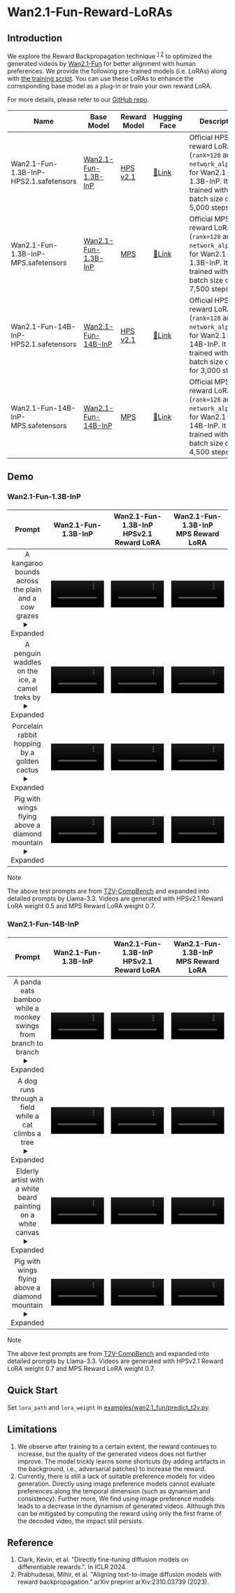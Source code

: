 # Wan2.1-Fun-Reward-LoRAs
## Introduction
We explore the Reward Backpropagation technique <sup>[1](#ref1) [2](#ref2)</sup> to optimized the generated videos by [Wan2.1-Fun](https://github.com/aigc-apps/VideoX-Fun) for better alignment with human preferences.
We provide the following pre-trained models (i.e. LoRAs) along with [the training script](https://github.com/aigc-apps/VideoX-Fun/blob/main/scripts/wan2.1_fun/train_reward_lora.py). You can use these LoRAs to enhance the corresponding base model as a plug-in or train your own reward LoRA.

For more details, please refer to our [GitHub repo](https://github.com/aigc-apps/VideoX-Fun).

| Name | Base Model | Reward Model | Hugging Face | Description |
|--|--|--|--|--|
| Wan2.1-Fun-1.3B-InP-HPS2.1.safetensors | [Wan2.1-Fun-1.3B-InP](https://huggingface.co/alibaba-pai/Wan2.1-Fun-1.3B-InP) | [HPS v2.1](https://github.com/tgxs002/HPSv2) | [🤗Link](https://huggingface.co/alibaba-pai/Wan2.1-Fun-Reward-LoRAs/resolve/main/Wan2.1-Fun-1.3B-InP-HPS2.1.safetensors) | Official HPS v2.1 reward LoRA (`rank=128` and `network_alpha=64`) for Wan2.1-Fun-1.3B-InP. It is trained with a batch size of 8 for 5,000 steps.|
| Wan2.1-Fun-1.3B-InP-MPS.safetensors | [Wan2.1-Fun-1.3B-InP](https://huggingface.co/alibaba-pai/Wan2.1-Fun-1.3B-InP) | [MPS](https://github.com/Kwai-Kolors/MPS) | [🤗Link](https://huggingface.co/alibaba-pai/Wan2.1-Fun-Reward-LoRAs/resolve/main/Wan2.1-Fun-1.3B-InP-MPS.safetensors) | Official MPS reward LoRA (`rank=128` and `network_alpha=64`) for Wan2.1-Fun-1.3B-InP. It is trained with a batch size of 8 for 7,500 steps.|
| Wan2.1-Fun-14B-InP-HPS2.1.safetensors | [Wan2.1-Fun-14B-InP](https://huggingface.co/alibaba-pai/Wan2.1-Fun-14B-InP) | [HPS v2.1](https://github.com/tgxs002/HPSv2) | [🤗Link](https://huggingface.co/alibaba-pai/Wan2.1-Fun-Reward-LoRAs/resolve/main/Wan2.1-Fun-14B-InP-HPS2.1.safetensors) | Official HPS v2.1 reward LoRA (`rank=128` and `network_alpha=64`) for Wan2.1-Fun-14B-InP. It is trained with a batch size of 32 for 3,000 steps.|
| Wan2.1-Fun-14B-InP-MPS.safetensors | [Wan2.1-Fun-14B-InP](https://huggingface.co/alibaba-pai/Wan2.1-Fun-14B-InP) | [MPS](https://github.com/Kwai-Kolors/MPS) | [🤗Link](https://huggingface.co/alibaba-pai/Wan2.1-Fun-Reward-LoRAs/resolve/main/Wan2.1-Fun-14B-InP-MPS.safetensors) | Official MPS reward LoRA (`rank=128` and `network_alpha=64`) for Wan2.1-Fun-14B-InP. It is trained with a batch size of 8 for 4,500 steps.|

## Demo
### Wan2.1-Fun-1.3B-InP

<table border="0" style="width: 100%; text-align: center; margin-top: 20px;">
    <thead>
        <tr>
            <th style="text-align: center;" width="10%">Prompt</sup></th>
            <th style="text-align: center;" width="30%">Wan2.1-Fun-1.3B-InP</th>
            <th style="text-align: center;" width="30%">Wan2.1-Fun-1.3B-InP <br> HPSv2.1 Reward LoRA</th>
            <th style="text-align: center;" width="30%">Wan2.1-Fun-1.3B-InP <br> MPS Reward LoRA</th>
        </tr>
    </thead>
    <tr>
        <td>
            A kangaroo bounds across the plain and a cow grazes
            <details>
                <summary>Expanded</summary>
                <p>In a vast, sun-drenched Australian plain, a lively kangaroo bounds with powerful leaps across the dry grass, its shadow following closely. Nearby, a serene brown and white cow grazes leisurely, its tail swishing gently in the warm breeze. The sky is a vibrant blue, dotted with fluffy clouds.</p>
            </details>
        </td>
        <td>
            <video src="https://pai-aigc-photog.oss-cn-hangzhou.aliyuncs.com/wan_fun/asset/v1.0/reward_lora/1.3B_baseline_00000003.mp4" width="100%" controls autoplay loop></video>
        </td>
        <td>
            <video src="https://pai-aigc-photog.oss-cn-hangzhou.aliyuncs.com/wan_fun/asset/v1.0/reward_lora/1.3B_hpsv2.1_00000003.mp4" width="100%" controls autoplay loop></video>
        </td>
        <td>
            <video src="https://pai-aigc-photog.oss-cn-hangzhou.aliyuncs.com/wan_fun/asset/v1.0/reward_lora/1.3B_mps_00000003.mp4" width="100%" controls autoplay loop></video>
        </td>
    </tr>
    <tr>
        <td>
            A penguin waddles on the ice, a camel treks by
            <details>
                <summary>Expanded</summary>
                <p>A small penguin waddles slowly across a vast, icy surface under a clear blue sky. The penguin's short, flipper-like wings sway at its sides as it moves. Nearby, a camel treks steadily, its long legs navigating the snowy terrain with ease. The camel's fur is thick, providing warmth in the cold environment.</p>
            </details>
        </td>
        <td>
            <video src="https://pai-aigc-photog.oss-cn-hangzhou.aliyuncs.com/wan_fun/asset/v1.0/reward_lora/1.3B_baseline_00000004.mp4" width="100%" controls autoplay loop></video>
        </td>
        <td>
            <video src="https://pai-aigc-photog.oss-cn-hangzhou.aliyuncs.com/wan_fun/asset/v1.0/reward_lora/1.3B_hpsv2.1_00000004.mp4" width="100%" controls autoplay loop></video>
        </td>
        <td>
            <video src="https://pai-aigc-photog.oss-cn-hangzhou.aliyuncs.com/wan_fun/asset/v1.0/reward_lora/1.3B_mps_00000004.mp4" width="100%" controls autoplay loop></video>
        </td>
    </tr>
    <tr>
        <td>
            Porcelain rabbit hopping by a golden cactus
            <details>
                <summary>Expanded</summary>
                <p>A delicate porcelain rabbit, with intricate painted details, hops gracefully across a sandy desert floor. Nearby, a golden cactus stands tall, its metallic surface glimmering in the sunlight. The backdrop features rolling sand dunes under a clear blue sky, casting gentle shadows.</p>
            </details>
        </td>
        <td>
            <video src="https://pai-aigc-photog.oss-cn-hangzhou.aliyuncs.com/wan_fun/asset/v1.0/reward_lora/1.3B_baseline_00000007.mp4" width="100%" controls autoplay loop></video>
        </td>
        <td>
            <video src="https://pai-aigc-photog.oss-cn-hangzhou.aliyuncs.com/wan_fun/asset/v1.0/reward_lora/1.3B_hpsv2.1_00000007.mp4" width="100%" controls autoplay loop></video>
        </td>
        <td>
            <video src="https://pai-aigc-photog.oss-cn-hangzhou.aliyuncs.com/wan_fun/asset/v1.0/reward_lora/1.3B_mps_00000007.mp4" width="100%" controls autoplay loop></video>
        </td>
    </tr>
    <tr>
        <td>
            Pig with wings flying above a diamond mountain
            <details>
                <summary>Expanded</summary>
                <p>A whimsical pig, complete with delicate feathered wings, soars gracefully above a shimmering diamond mountain. The pig's pink skin glistens in the sunlight as it flaps its wings. The mountain below sparkles with countless facets, reflecting brilliant rays of light into the clear blue sky.</p>
            </details>
        </td>
        <td>
            <video src="https://pai-aigc-photog.oss-cn-hangzhou.aliyuncs.com/wan_fun/asset/v1.0/reward_lora/1.3B_baseline_00000008.mp4" width="100%" controls autoplay loop></video>
        </td>
        <td>
            <video src="https://pai-aigc-photog.oss-cn-hangzhou.aliyuncs.com/wan_fun/asset/v1.0/reward_lora/1.3B_hpsv2.1_00000008.mp4" width="100%" controls autoplay loop></video>
        </td>
        <td>
            <video src="https://pai-aigc-photog.oss-cn-hangzhou.aliyuncs.com/wan_fun/asset/v1.0/reward_lora/1.3B_mps_00000008.mp4" width="100%" controls autoplay loop></video>
        </td>
    </tr>
</table>

> [!NOTE]
> The above test prompts are from <a href="https://github.com/KaiyueSun98/T2V-CompBench">T2V-CompBench</a> and expanded into detailed prompts by Llama-3.3.
> Videos are generated with HPSv2.1 Reward LoRA weight 0.5 and MPS Reward LoRA weight 0.7.

### Wan2.1-Fun-14B-InP

<table border="0" style="width: 100%; text-align: center; margin-top: 20px;">
    <thead>
        <tr>
            <th style="text-align: center;" width="10%">Prompt</sup></th>
            <th style="text-align: center;" width="30%">Wan2.1-Fun-1.3B-InP</th>
            <th style="text-align: center;" width="30%">Wan2.1-Fun-1.3B-InP <br> HPSv2.1 Reward LoRA</th>
            <th style="text-align: center;" width="30%">Wan2.1-Fun-1.3B-InP <br> MPS Reward LoRA</th>
        </tr>
    </thead>
    <tr>
        <td>
            A panda eats bamboo while a monkey swings from branch to branch
            <details>
                <summary>Expanded</summary>
                <p>In a lush green forest, a panda sits comfortably against a tree, leisurely munching on bamboo stalks. Nearby, a lively monkey swings energetically from branch to branch, its tail curling around the limbs. Sunlight filters through the canopy, casting dappled shadows on the forest floor.</p>
            </details>
        </td>
        <td>
            <video src="https://pai-aigc-photog.oss-cn-hangzhou.aliyuncs.com/wan_fun/asset/v1.0/reward_lora/14B_baseline_00000001.mp4" width="100%" controls autoplay loop></video>
        </td>
        <td>
            <video src="https://pai-aigc-photog.oss-cn-hangzhou.aliyuncs.com/wan_fun/asset/v1.0/reward_lora/14B_hpsv2.1_00000001.mp4" width="100%" controls autoplay loop></video>
        </td>
        <td>
            <video src="https://pai-aigc-photog.oss-cn-hangzhou.aliyuncs.com/wan_fun/asset/v1.0/reward_lora/14B_mps_00000001.mp4" width="100%" controls autoplay loop></video>
        </td>
    </tr>
    <tr>
        <td>
            A dog runs through a field while a cat climbs a tree
            <details>
                <summary>Expanded</summary>
                <p>In a sunlit, expansive green field surrounded by tall trees, a playful golden retriever sprints energetically across the grass, its fur gleaming in the afternoon sun. Nearby, a nimble tabby cat gracefully climbs a sturdy tree, its claws gripping the bark effortlessly. The sky is clear blue with occasional birds flying.</p>
            </details>
        </td>
        <td>
            <video src="https://pai-aigc-photog.oss-cn-hangzhou.aliyuncs.com/wan_fun/asset/v1.0/reward_lora/14B_baseline_00000002.mp4" width="100%" controls autoplay loop></video>
        </td>
        <td>
            <video src="https://pai-aigc-photog.oss-cn-hangzhou.aliyuncs.com/wan_fun/asset/v1.0/reward_lora/14B_hpsv2.1_00000002.mp4" width="100%" controls autoplay loop></video>
        </td>
        <td>
            <video src="https://pai-aigc-photog.oss-cn-hangzhou.aliyuncs.com/wan_fun/asset/v1.0/reward_lora/14B_mps_00000002.mp4" width="100%" controls autoplay loop></video>
        </td>
    </tr>
    <tr>
        <td>
            Elderly artist with a white beard painting on a white canvas
            <details>
                <summary>Expanded</summary>
                <p>An elderly artist with a long white beard stands in a sunlit studio surrounded by art supplies. He wears a paint-splattered apron over a casual shirt. His hand moves gracefully as he paints vibrant colors on a large white canvas positioned on an easel. The studio is filled with natural light streaming through tall windows, highlighting the textures of his work.</p>
            </details>
        </td>
        <td>
            <video src="https://pai-aigc-photog.oss-cn-hangzhou.aliyuncs.com/wan_fun/asset/v1.0/reward_lora/14B_baseline_00000005.mp4" width="100%" controls autoplay loop></video>
        </td>
        <td>
            <video src="https://pai-aigc-photog.oss-cn-hangzhou.aliyuncs.com/wan_fun/asset/v1.0/reward_lora/14B_hpsv2.1_00000005.mp4" width="100%" controls autoplay loop></video>
        </td>
        <td>
            <video src="https://pai-aigc-photog.oss-cn-hangzhou.aliyuncs.com/wan_fun/asset/v1.0/reward_lora/14B_mps_00000005.mp4" width="100%" controls autoplay loop></video>
        </td>
    </tr>
    <tr>
        <td>
            Pig with wings flying above a diamond mountain
            <details>
                <summary>Expanded</summary>
                <p>A whimsical pig, complete with delicate feathered wings, soars gracefully above a shimmering diamond mountain. The pig's pink skin glistens in the sunlight as it flaps its wings. The mountain below sparkles with countless facets, reflecting brilliant rays of light into the clear blue sky.</p>
            </details>
        </td>
        <td>
            <video src="https://pai-aigc-photog.oss-cn-hangzhou.aliyuncs.com/wan_fun/asset/v1.0/reward_lora/14B_baseline_00000008.mp4" width="100%" controls autoplay loop></video>
        </td>
        <td>
            <video src="https://pai-aigc-photog.oss-cn-hangzhou.aliyuncs.com/wan_fun/asset/v1.0/reward_lora/14B_hpsv2.1_00000008.mp4" width="100%" controls autoplay loop></video>
        </td>
        <td>
            <video src="https://pai-aigc-photog.oss-cn-hangzhou.aliyuncs.com/wan_fun/asset/v1.0/reward_lora/14B_mps_00000008.mp4" width="100%" controls autoplay loop></video>
        </td>
    </tr>
</table>

> [!NOTE]
> The above test prompts are from <a href="https://github.com/KaiyueSun98/T2V-CompBench">T2V-CompBench</a> and expanded into detailed prompts by Llama-3.3.
> Videos are generated with HPSv2.1 Reward LoRA weight 0.7 and MPS Reward LoRA weight 0.7.

## Quick Start
Set `lora_path` and `lora_weight`  in [examples/wan2.1_fun/predict_t2v.py](https://github.com/aigc-apps/VideoX-Fun/blob/main/examples/wan2.1_fun/predict_t2v.py).

## Limitations
1. We observe after training to a certain extent, the reward continues to increase, but the quality of the generated videos does not further improve. 
   The model trickly learns some shortcuts (by adding artifacts in the background, i.e., adversarial patches) to increase the reward.
2. Currently, there is still a lack of suitable preference models for video generation. Directly using image preference models cannot 
   evaluate preferences along the temporal dimension (such as dynamism and consistency). Further more, We find using image preference models leads to a decrease 
   in the dynamism of generated videos. Although this can be mitigated by computing the reward using only the first frame of the decoded video, the impact still persists.

## Reference
<ol>
  <li id="ref1">Clark, Kevin, et al. "Directly fine-tuning diffusion models on differentiable rewards.". In ICLR 2024.</li>
  <li id="ref2">Prabhudesai, Mihir, et al. "Aligning text-to-image diffusion models with reward backpropagation." arXiv preprint arXiv:2310.03739 (2023).</li>
</ol>